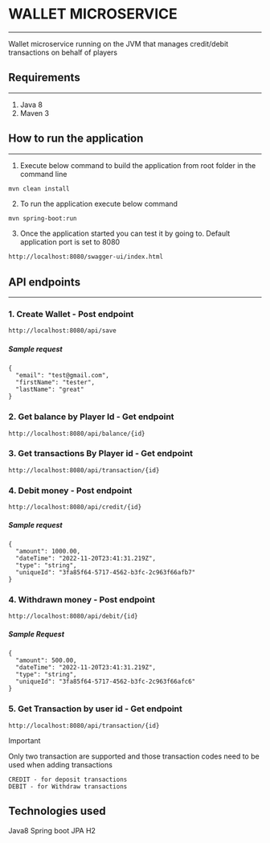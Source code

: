 # WALLET MICROSERVICE
---
Wallet microservice running on the JVM that manages credit/debit transactions on behalf of players

## Requirements
---
1. Java 8
2. Maven 3

## How to run the application
---
1. Execute below command to build the application from root folder in the command line
```
mvn clean install
```
2. To run the application execute below command
```sh
mvn spring-boot:run 
```

3. Once the application started you can test it by going to. Default application port is set to 8080 

```sh
http://localhost:8080/swagger-ui/index.html
```
## API endpoints
---
### 1. Create Wallet - Post endpoint

```sh
http://localhost:8080/api/save
```
##### Sample request

```
{
  "email": "test@gmail.com",
  "firstName": "tester",
  "lastName": "great"
}
```
### 2. Get balance by Player Id - Get endpoint
```
http://localhost:8080/api/balance/{id}
```
### 3. Get transactions By Player id - Get endpoint
```
http://localhost:8080/api/transaction/{id}
```
### 4. Debit money - Post endpoint
```
http://localhost:8080/api/credit/{id}
```
##### Sample request  

```
{
  "amount": 1000.00,
  "dateTime": "2022-11-20T23:41:31.219Z",
  "type": "string",
  "uniqueId": "3fa85f64-5717-4562-b3fc-2c963f66afb7"
}
```

### 4. Withdrawn money - Post endpoint
```
http://localhost:8080/api/debit/{id}
```
##### Sample Request
```
{
  "amount": 500.00,
  "dateTime": "2022-11-20T23:41:31.219Z",
  "type": "string",
  "uniqueId": "3fa85f64-5717-4562-b3fc-2c963f66afc6"
}
```

### 5. Get Transaction by user id - Get endpoint
```
http://localhost:8080/api/transaction/{id}
```

Important

Only two transaction are supported and those transaction codes need to be used when adding transactions
```
CREDIT - for deposit transactions
DEBIT - for Withdraw transactions
```
Technologies used
---
Java8
Spring boot
JPA
H2

